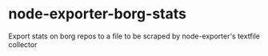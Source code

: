 # node-exporter-borg-stats
Export stats on borg repos to a file to be scraped by node-exporter's textfile collector
